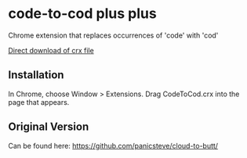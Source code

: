 code-to-cod plus plus
=============

Chrome extension that replaces occurrences of 'code' with 'cod'

[Direct download of crx file](https://github.com/mkoryak/code-to-cod/blob/master/CodeToCod.crx?raw=true)


Installation
------------

In Chrome, choose Window > Extensions.  Drag CodeToCod.crx into the page that appears.


Original Version
--------------

Can be found here: https://github.com/panicsteve/cloud-to-butt/